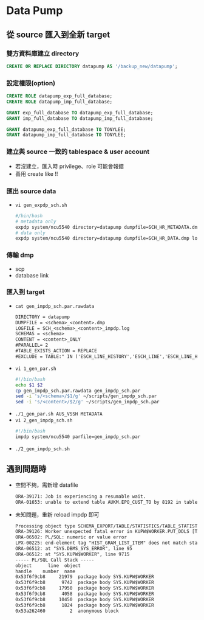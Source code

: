 # Data Pump
## 從 source 匯入到全新 target
### 雙方資料庫建立 directory
```sql
CREATE OR REPLACE DIRECTORY datapump AS '/backup_new/datapump';
```

### 設定權限(option)
```sql
CREATE ROLE datapump_exp_full_database;
CREATE ROLE datapump_imp_full_database;

GRANT exp_full_database TO datapump_exp_full_database;
GRANT imp_full_database TO datapump_imp_full_database;

GRANT datapump_exp_full_database TO TONYLEE;
GRANT datapump_imp_full_database TO TONYLEE;
```

### 建立與 source 一致的 tablespace & user account
- 若沒建立，匯入時 privilege、role 可能會報錯
- 善用 create like !!

### 匯出 source data
- `vi gen_expdp_sch.sh`
    ```bash
    #/bin/bash
    # metadata only
    expdp system/ncu5540 directory=datapump dumpfile=SCH_HR_METADATA.dmp logfile=SCH_HR_METADATA.log schemas=HR content=metadata_only
    # data only
    expdp system/ncu5540 directory=datapump dumpfile=SCH_HR_DATA.dmp logfile=SCH_HR_DATA.log schemas=HR content=data_only
    ```

### 傳輸 dmp
- scp
- database link

### 匯入到 target
- `cat gen_impdp_sch.par.rawdata`
    ```txt
    DIRECTORY = datapump
    DUMPFILE = <schema>_<content>.dmp
    LOGFILE = SCH_<schema>_<content>_impdp.log
    SCHEMAS = <schema>
    CONTENT = <content>_ONLY
    #PARALLEL= 2
    #TABLE_EXISTS_ACTION = REPLACE
    #EXCLUDE = TABLE:" IN ('ESCH_LINE_HISTORY','ESCH_LINE','ESCH_LINE_HISTORY_BAK_201512')"
    ```
- `vi 1_gen_par.sh`
    ```bash
    #!/bin/bash
    echo $1 $2
    cp gen_impdp_sch.par.rawdata gen_impdp_sch.par
    sed -i 's/<schema>/$1/g' ~/scripts/gen_impdp_sch.par
    sed -i 's/<content>/$2/g' ~/scripts/gen_impdp_sch.par
    ```
- `./1_gen_par.sh AUS_VSSH METADATA`
- `vi 2_gen_impdp_sch.sh`
    ```bash
    #!/bin/bash
    impdp system/ncu5540 parfile=gen_impdp_sch.par
    ```
- `./2_gen_impdp_sch.sh`

## 遇到問題時
- 空間不夠，需新增 datafile
    ```txt
    ORA-39171: Job is experiencing a resumable wait.
    ORA-01653: unable to extend table AUKM.EPO_CUST_TO by 8192 in tablespace TS_AUKM
    ```
- 未知問題，重新 reload impdp 即可
    ```txt
    Processing object type SCHEMA_EXPORT/TABLE/STATISTICS/TABLE_STATISTICS
    ORA-39126: Worker unexpected fatal error in KUPW$WORKER.PUT_DDLS [TABLE_STATISTICS]
    ORA-06502: PL/SQL: numeric or value error
    LPX-00225: end-element tag "HIST_GRAM_LIST_ITEM" does not match start-element tag "EPVALUE"
    ORA-06512: at "SYS.DBMS_SYS_ERROR", line 95
    ORA-06512: at "SYS.KUPW$WORKER", line 9715
    ----- PL/SQL Call Stack -----
    object      line  object
    handle    number  name
    0x53f6f9cb8     21979  package body SYS.KUPW$WORKER
    0x53f6f9cb8      9742  package body SYS.KUPW$WORKER
    0x53f6f9cb8     17950  package body SYS.KUPW$WORKER
    0x53f6f9cb8      4058  package body SYS.KUPW$WORKER
    0x53f6f9cb8     10450  package body SYS.KUPW$WORKER
    0x53f6f9cb8      1824  package body SYS.KUPW$WORKER
    0x53a262460         2  anonymous block
    ```